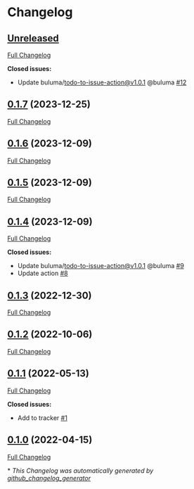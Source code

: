 # Changelog

## [Unreleased](https://github.com/buluma/ansible-role-eclipse/tree/HEAD)

[Full Changelog](https://github.com/buluma/ansible-role-eclipse/compare/0.1.7...HEAD)

**Closed issues:**

- Update buluma/todo-to-issue-action@v1.0.1 @buluma [\#12](https://github.com/buluma/ansible-role-eclipse/issues/12)

## [0.1.7](https://github.com/buluma/ansible-role-eclipse/tree/0.1.7) (2023-12-25)

[Full Changelog](https://github.com/buluma/ansible-role-eclipse/compare/0.1.6...0.1.7)

## [0.1.6](https://github.com/buluma/ansible-role-eclipse/tree/0.1.6) (2023-12-09)

[Full Changelog](https://github.com/buluma/ansible-role-eclipse/compare/0.1.5...0.1.6)

## [0.1.5](https://github.com/buluma/ansible-role-eclipse/tree/0.1.5) (2023-12-09)

[Full Changelog](https://github.com/buluma/ansible-role-eclipse/compare/0.1.4...0.1.5)

## [0.1.4](https://github.com/buluma/ansible-role-eclipse/tree/0.1.4) (2023-12-09)

[Full Changelog](https://github.com/buluma/ansible-role-eclipse/compare/0.1.3...0.1.4)

**Closed issues:**

- Update buluma/todo-to-issue-action@v1.0.1 @buluma [\#9](https://github.com/buluma/ansible-role-eclipse/issues/9)
- Update action [\#8](https://github.com/buluma/ansible-role-eclipse/issues/8)

## [0.1.3](https://github.com/buluma/ansible-role-eclipse/tree/0.1.3) (2022-12-30)

[Full Changelog](https://github.com/buluma/ansible-role-eclipse/compare/0.1.2...0.1.3)

## [0.1.2](https://github.com/buluma/ansible-role-eclipse/tree/0.1.2) (2022-10-06)

[Full Changelog](https://github.com/buluma/ansible-role-eclipse/compare/0.1.1...0.1.2)

## [0.1.1](https://github.com/buluma/ansible-role-eclipse/tree/0.1.1) (2022-05-13)

[Full Changelog](https://github.com/buluma/ansible-role-eclipse/compare/0.1.0...0.1.1)

**Closed issues:**

- Add to tracker [\#1](https://github.com/buluma/ansible-role-eclipse/issues/1)

## [0.1.0](https://github.com/buluma/ansible-role-eclipse/tree/0.1.0) (2022-04-15)

[Full Changelog](https://github.com/buluma/ansible-role-eclipse/compare/5ec96d5a8929a3c5c9fd42355c0b112a160a575e...0.1.0)



\* *This Changelog was automatically generated by [github_changelog_generator](https://github.com/github-changelog-generator/github-changelog-generator)*
